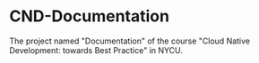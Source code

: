 # CND-Documentation
The project named "Documentation" of the course "Cloud Native Development: towards Best Practice" in NYCU.
